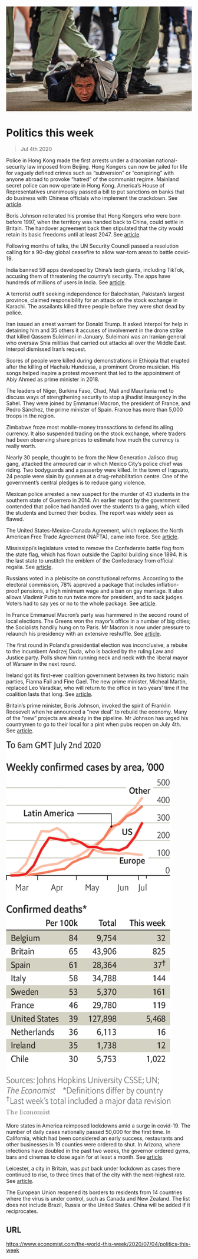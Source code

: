 ![](./images/20200704_WWP001_0.jpg)

# Politics this week

> Jul 4th 2020

Police in Hong Kong made the first arrests under a draconian national-security law imposed from Beijing. Hong Kongers can now be jailed for life for vaguely defined crimes such as “subversion” or “conspiring” with anyone abroad to provoke “hatred” of the communist regime. Mainland secret police can now operate in Hong Kong. America’s House of Representatives unanimously passed a bill to put sanctions on banks that do business with Chinese officials who implement the crackdown. See [article](https://www.economist.com//node/21788898).

Boris Johnson reiterated his promise that Hong Kongers who were born before 1997, when the territory was handed back to China, could settle in Britain. The handover agreement back then stipulated that the city would retain its basic freedoms until at least 2047. See [article](https://www.economist.com//britain/2020/07/02/britain-gives-3m-hong-kongers-the-right-to-live-and-work).

Following months of talks, the UN Security Council passed a resolution calling for a 90-day global ceasefire to allow war-torn areas to battle covid-19.

India banned 59 apps developed by China’s tech giants, including TikTok, accusing them of threatening the country’s security. The apps have hundreds of millions of users in India. See [article](https://www.economist.com//asia/2020/07/02/india-has-few-good-ways-to-punish-china-for-its-himalayan-land-grab).

A terrorist outfit seeking independence for Balochistan, Pakistan’s largest province, claimed responsibility for an attack on the stock exchange in Karachi. The assailants killed three people before they were shot dead by police.

Iran issued an arrest warrant for Donald Trump. It asked Interpol for help in detaining him and 35 others it accuses of involvement in the drone strike that killed Qassem Suleimani in January. Suleimani was an Iranian general who oversaw Shia militias that carried out attacks all over the Middle East. Interpol dismissed Iran’s request.

Scores of people were killed during demonstrations in Ethiopia that erupted after the killing of Hachalu Hundessa, a prominent Oromo musician. His songs helped inspire a protest movement that led to the appointment of Abiy Ahmed as prime minister in 2018.

The leaders of Niger, Burkina Faso, Chad, Mali and Mauritania met to discuss ways of strengthening security to stop a jihadist insurgency in the Sahel. They were joined by Emmanuel Macron, the president of France, and Pedro Sánchez, the prime minister of Spain. France has more than 5,000 troops in the region.

Zimbabwe froze most mobile-money transactions to defend its ailing currency. It also suspended trading on the stock exchange, where traders had been observing share prices to estimate how much the currency is really worth.

Nearly 30 people, thought to be from the New Generation Jalisco drug gang, attacked the armoured car in which Mexico City’s police chief was riding. Two bodyguards and a passerby were killed. In the town of Irapuato, 24 people were slain by gunmen at a drug-rehabilitation centre. One of the government’s central pledges is to reduce gang violence.

Mexican police arrested a new suspect for the murder of 43 students in the southern state of Guerrero in 2014. An earlier report by the government contended that police had handed over the students to a gang, which killed the students and burned their bodies. The report was widely seen as flawed.

The United States-Mexico-Canada Agreement, which replaces the North American Free Trade Agreement (NAFTA), came into force. See [article](https://www.economist.com//the-americas/2020/07/04/amlo-and-trump-plan-a-frenemies-get-together).

Mississippi’s legislature voted to remove the Confederate battle flag from the state flag, which has flown outside the Capitol building since 1894. It is the last state to unstitch the emblem of the Confederacy from official regalia. See [article](https://www.economist.com//united-states/2020/07/04/mississippi-changes-its-state-flag).

Russians voted in a plebiscite on constitutional reforms. According to the electoral commission, 78% approved a package that includes inflation-proof pensions, a high minimum wage and a ban on gay marriage. It also allows Vladimir Putin to run twice more for president, and to sack judges. Voters had to say yes or no to the whole package. See [article](https://www.economist.com//europe/2020/07/04/a-phoney-referendum-shows-putins-legitimacy-is-fading).

In France Emmanuel Macron’s party was hammered in the second round of local elections. The Greens won the mayor’s office in a number of big cities; the Socialists handily hung on to Paris. Mr Macron is now under pressure to relaunch his presidency with an extensive reshuffle. See [article](https://www.economist.com//europe/2020/07/02/after-hearing-birdsong-during-lockdown-french-cities-vote-green).

The first round in Poland’s presidential election was inconclusive, a rebuke to the incumbent Andrzej Duda, who is backed by the ruling Law and Justice party. Polls show him running neck and neck with the liberal mayor of Warsaw in the next round.

Ireland got its first-ever coalition government between its two historic main parties, Fianna Fail and Fine Gael. The new prime minister, Micheal Martin, replaced Leo Varadkar, who will return to the office in two years’ time if the coalition lasts that long. See [article](https://www.economist.com//europe/2020/07/04/irelands-two-oldest-rival-parties-get-together).

Britain’s prime minister, Boris Johnson, invoked the spirit of Franklin Roosevelt when he announced a “new deal” to rebuild the economy. Many of the “new” projects are already in the pipeline. Mr Johnson has urged his countrymen to go to their local for a pint when pubs reopen on July 4th. See [article](https://www.economist.com//node/21788924).

![](./images/20200704_WWC016.png)

More states in America reimposed lockdowns amid a surge in covid-19. The number of daily cases nationally passed 50,000 for the first time. In California, which had been considered an early success, restaurants and other businesses in 19 counties were ordered to shut. In Arizona, where infections have doubled in the past two weeks, the governor ordered gyms, bars and cinemas to close again for at least a month. See [article](https://www.economist.com//united-states/2020/07/04/its-messing-with-texas).

Leicester, a city in Britain, was put back under lockdown as cases there continued to rise, to three times that of the city with the next-highest rate. See [article](https://www.economist.com//britain/2020/07/02/leicester-shuts-up-shop).

The European Union reopened its borders to residents from 14 countries where the virus is under control, such as Canada and New Zealand. The list does not include Brazil, Russia or the United States. China will be added if it reciprocates.

## URL

https://www.economist.com/the-world-this-week/2020/07/04/politics-this-week
